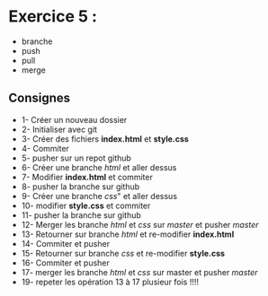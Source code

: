 # Exercice 5 :

  * branche
  * push
  * pull
  * merge
  
## Consignes  

  * 1- Créer un nouveau dossier 
  * 2- Initialiser avec git
  * 3- Créer des fichiers **index.html** et **style.css**
  * 4- Commiter 
  * 5- pusher sur un repot github
  * 6- Créer une branche *html* et aller dessus
  * 7- Modifier **index.html** et commiter
  * 8- pusher la branche sur github
  * 9- Créer une branche *css*" et aller dessus
  * 10- modifier **style.css** et commiter
  * 11- pusher la branche sur github
  * 12- Merger les branche *html* et *css* sur *master* et pusher *master*
  * 13- Retourner sur branche *html* et re-modifier **index.html**
  * 14- Commiter et pusher 
  * 15- Retourner sur branche *css* et re-modifier **style.css**
  * 16- Commiter et pusher
  * 17- merger les branche *html* et *css* sur master et pusher *master*
  * 19- repeter les opération 13 à 17 plusieur fois !!!!
